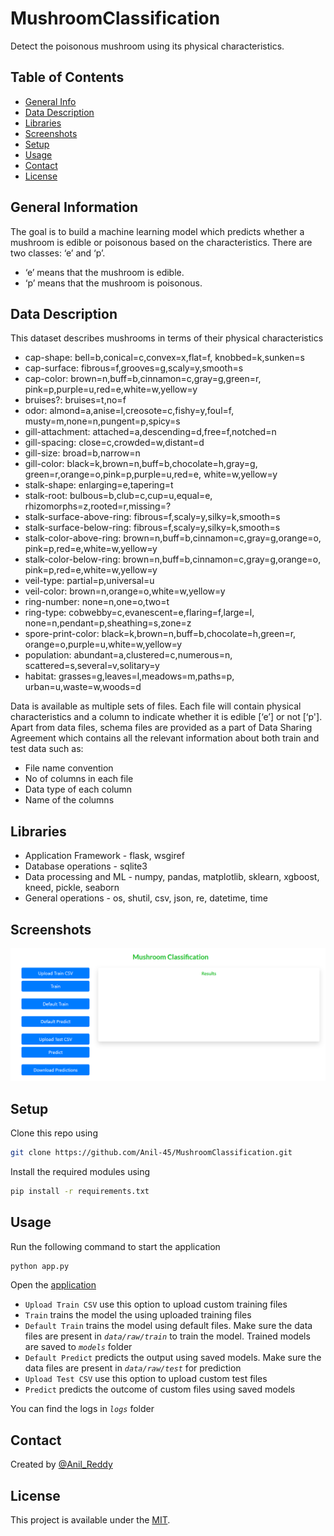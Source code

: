 # MushroomClassification
Detect the poisonous mushroom using its physical characteristics.


## Table of Contents
* [General Info](#general-information)
* [Data Description](#data-description)
* [Libraries](#libraries)
* [Screenshots](#screenshots)
* [Setup](#setup)
* [Usage](#usage)
* [Contact](#contact)
* [License](#license)


## General Information
The goal is to build a machine learning model which predicts whether a mushroom is edible or 
poisonous based on the characteristics. There are two classes: ‘e’ and ‘p’. 
- ‘e’ means that the mushroom is edible.
- ‘p’ means that the mushroom is poisonous. 


## Data Description
This dataset describes mushrooms in terms of their physical characteristics
- cap-shape: bell=b,conical=c,convex=x,flat=f, knobbed=k,sunken=s
- cap-surface: fibrous=f,grooves=g,scaly=y,smooth=s
- cap-color: brown=n,buff=b,cinnamon=c,gray=g,green=r, 
pink=p,purple=u,red=e,white=w,yellow=y
- bruises?: bruises=t,no=f
- odor: almond=a,anise=l,creosote=c,fishy=y,foul=f, musty=m,none=n,pungent=p,spicy=s
- gill-attachment: attached=a,descending=d,free=f,notched=n
- gill-spacing: close=c,crowded=w,distant=d
- gill-size: broad=b,narrow=n
- gill-color: black=k,brown=n,buff=b,chocolate=h,gray=g, 
green=r,orange=o,pink=p,purple=u,red=e, white=w,yellow=y
- stalk-shape: enlarging=e,tapering=t
- stalk-root: bulbous=b,club=c,cup=u,equal=e, rhizomorphs=z,rooted=r,missing=?
- stalk-surface-above-ring: fibrous=f,scaly=y,silky=k,smooth=s
- stalk-surface-below-ring: fibrous=f,scaly=y,silky=k,smooth=s
- stalk-color-above-ring: brown=n,buff=b,cinnamon=c,gray=g,orange=o, 
pink=p,red=e,white=w,yellow=y
- stalk-color-below-ring: brown=n,buff=b,cinnamon=c,gray=g,orange=o, 
pink=p,red=e,white=w,yellow=y
- veil-type: partial=p,universal=u
- veil-color: brown=n,orange=o,white=w,yellow=y
- ring-number: none=n,one=o,two=t
- ring-type: cobwebby=c,evanescent=e,flaring=f,large=l, 
none=n,pendant=p,sheathing=s,zone=z
- spore-print-color: black=k,brown=n,buff=b,chocolate=h,green=r, 
orange=o,purple=u,white=w,yellow=y
- population: abundant=a,clustered=c,numerous=n, scattered=s,several=v,solitary=y
- habitat: grasses=g,leaves=l,meadows=m,paths=p, urban=u,waste=w,woods=d

Data is available as multiple sets of files. Each file will contain physical characteristics and a 
column to indicate whether it is edible [‘e’] or not [‘p']. Apart from data files, schema files are 
provided as a part of Data Sharing Agreement which contains all the relevant information about 
both train and test data such as:
- File name convention
- No of columns in each file
- Data type of each column
- Name of the columns



## Libraries
- Application Framework - flask, wsgiref
- Database operations - sqlite3
- Data processing and ML - numpy, pandas, matplotlib, sklearn, xgboost, kneed, pickle, seaborn
- General operations - os, shutil, csv, json, re, datetime, time


## Screenshots
![Example screenshot](./reports/figures/UI.PNG)


## Setup
Clone this repo using
```sh
git clone https://github.com/Anil-45/MushroomClassification.git
```

Install the required modules using
```sh
pip install -r requirements.txt
```


## Usage

Run the following command to start the application
```bash
python app.py
```

Open the [application](http://127.0.0.1:5000/)

- `Upload Train CSV` use this option to upload custom training files
- `Train` trains the model the using uploaded training files
- `Default Train` trains the model using default files. Make sure the data files are present in _`data/raw/train`_ to train the model. Trained models are saved to _`models`_ folder
- `Default Predict` predicts the output using  saved models. Make sure the data files are present in _`data/raw/test`_ for prediction
- `Upload Test CSV` use this option to upload custom test files
- `Predict` predicts the outcome of custom files using saved models

You can find the logs in _`logs`_ folder


## Contact
Created by [@Anil_Reddy](https://github.com/Anil-45/) 


## License
This project is available under the [MIT](https://github.com/Anil-45/MushroomClassification/blob/main/LICENSE).
